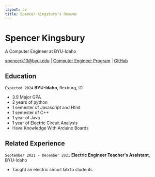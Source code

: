 ```yaml
---
layout: cv
title: Spencer Kingsbury's Resume
---
```

# Spencer Kingsbury
A Computer Engineer at BYU-Idaho

<div id="webaddress">
<a href="spencerk13@byui.edu">spencerk13@byui.edu</a>
| <a href="https://github.com/byui-cse">Computer Engineer Program</a>
| <a href="https://github.com/Spencerk13">GitHub</a>
</div>

## Education

`Expected 2024`
__BYU-Idaho__, Rexburg, ID
- 3.9 Major GPA
- 2 years of python
- 1 semester of Javascript and Html
- 1 semester of C++
- 1 year of Java
- 1 year of Electric Circuit Analysis
- Have Knowledge With Arduino Boards

## Related Experience

`September 2021 - December 2021`
__Electric Engineer Teacher's Assistant__, BYU-Idaho
- Taught an electric circuit lab to students 



